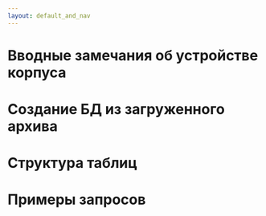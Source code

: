 ```yaml
---
layout: default_and_nav
---
```

# Вводные замечания об устройстве корпуса

# Создание БД из загруженного архива

# Структура таблиц

# Примеры запросов

